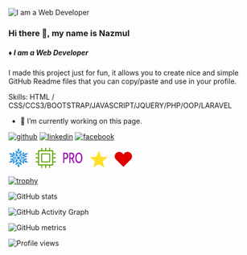 ![I am a Web Developer ](gif3.gif)

### Hi there 👋, my name is Nazmul
##### ♦️ I am a Web Developer 


I made this project just for fun, it allows you to create nice and simple GitHub Readme files that you can copy/paste and use in your profile.

Skills:  HTML / CSS/CCS3/BOOTSTRAP/JAVASCRIPT/JQUERY/PHP/OOP/LARAVEL

- 🔭 I’m currently working on this page. 


[<img src='https://cdn.jsdelivr.net/npm/simple-icons@3.0.1/icons/github.svg' alt='github' height='40'>](https://github.com/nazmulnazmul)  [<img src='https://cdn.jsdelivr.net/npm/simple-icons@3.0.1/icons/linkedin.svg' alt='linkedin' height='40'>](https://www.linkedin.com/in/mdnazmul1998/)  [<img src='https://cdn.jsdelivr.net/npm/simple-icons@3.0.1/icons/facebook.svg' alt='facebook' height='40'>](https://www.facebook.com/nazmul.nahid998)  

<a href='https://archiveprogram.github.com/'><img src='https://raw.githubusercontent.com/acervenky/animated-github-badges/master/assets/acbadge.gif' width='40' height='40'></a> <a href='https://docs.github.com/en/developers'><img src='https://raw.githubusercontent.com/acervenky/animated-github-badges/master/assets/devbadge.gif' width='40' height='40'></a> <a href='https://github.com/pricing'><img src='https://raw.githubusercontent.com/acervenky/animated-github-badges/master/assets/pro.gif' width='40' height='40'></a> <a href='https://stars.github.com/'><img src='https://raw.githubusercontent.com/acervenky/animated-github-badges/master/assets/starbadge.gif' width='35' height='35'></a> <a href='https://docs.github.com/en/github/supporting-the-open-source-community-with-github-sponsors'><img src='https://raw.githubusercontent.com/acervenky/animated-github-badges/master/assets/sponsorbadge.gif' width='35' height='35'></a> 

[![trophy](https://github-profile-trophy.vercel.app/?username=nazmulnazmul)](https://github.com/ryo-ma/github-profile-trophy)

![GitHub stats](https://github-readme-stats.vercel.app/api?username=nazmulnazmul&show_icons=true)  

![GitHub Activity Graph](https://activity-graph.herokuapp.com/graph?username=nazmulnazmul)  

![GitHub metrics](https://metrics.lecoq.io/nazmulnazmul)  

![Profile views](https://gpvc.arturio.dev/nazmulnazmul)  
